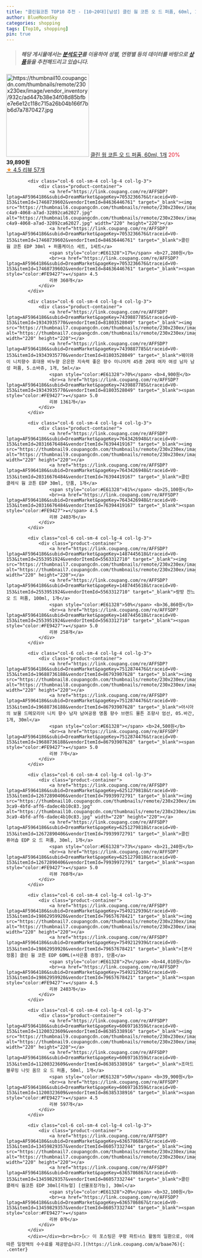 ```yaml
---
title: "클린웜코튼 TOP10 추천 - [10~20대][남성] 클린 웜 코튼 오 드 퍼퓸, 60ml, 1개"
author: BlueMoonSky
categories: shopping
tags: [Top10, shopping]
pin: true
---
```


> ##### 해당 게시물에서는 [**분석도구**](https://itemscout.io/)를 이용하여 **성별**, **연령별** 등의 데이터를 바탕으로 [**상품**](https://link.coupang.com/a/baae76)들을 추천해드리고 있습니다.
<div class="container"><div class="row">
            <div class="col-6 col-sm-4 col-lg-4 col-lg-3">
                <div class="product-container">
                    <a href="https://link.coupang.com/re/AFFSDP?lptag=AF5964186&subid=DreamMarket&pageKey=6890273194&traceid=V0-153&itemId=19274818922&vendorItemId=70223490656" target="_blank"><img src="https://thumbnail10.coupangcdn.com/thumbnails/remote/230x230ex/image/vendor_inventory/932c/ad447b38e34f08d85bfbe7e6e12c118c715a26b04b166f7bb6d7a7870427.jpg" alt="https://thumbnail10.coupangcdn.com/thumbnails/remote/230x230ex/image/vendor_inventory/932c/ad447b38e34f08d85bfbe7e6e12c118c715a26b04b166f7bb6d7a7870427.jpg" width="220" height="220"></a>
                    <a href="https://link.coupang.com/re/AFFSDP?lptag=AF5964186&subid=DreamMarket&pageKey=6890273194&traceid=V0-153&itemId=19274818922&vendorItemId=70223490656" target="_blank">클린 웜 코튼 오 드 퍼퓸, 60ml, 1개</a>
                    <span style="color:#E61328">20%</span> <b>39,890원</b>
                    <br><a href="https://link.coupang.com/re/AFFSDP?lptag=AF5964186&subid=DreamMarket&pageKey=6890273194&traceid=V0-153&itemId=19274818922&vendorItemId=70223490656" target="_blank"><span style="color:#FE9427">★</span> 4.5
                    리뷰 57개</a>
                </div>
            </div>
            
            <div class="col-6 col-sm-4 col-lg-4 col-lg-3">
                <div class="product-container">
                    <a href="https://link.coupang.com/re/AFFSDP?lptag=AF5964186&subid=DreamMarket&pageKey=7053236676&traceid=V0-153&itemId=17468739602&vendorItemId=84636446761" target="_blank"><img src="https://thumbnail6.coupangcdn.com/thumbnails/remote/230x230ex/image/retail/images/2023/01/09/18/4/0beba2ed-c4a9-4068-a7ad-32892ca62027.jpg" alt="https://thumbnail6.coupangcdn.com/thumbnails/remote/230x230ex/image/retail/images/2023/01/09/18/4/0beba2ed-c4a9-4068-a7ad-32892ca62027.jpg" width="220" height="220"></a>
                    <a href="https://link.coupang.com/re/AFFSDP?lptag=AF5964186&subid=DreamMarket&pageKey=7053236676&traceid=V0-153&itemId=17468739602&vendorItemId=84636446761" target="_blank">클린 웜 코튼 EDP 30ml + 퍼퓸케이스 세트, 1세트</a>
                    <span style="color:#E61328">17%</span> <b>27,280원</b>
                    <br><a href="https://link.coupang.com/re/AFFSDP?lptag=AF5964186&subid=DreamMarket&pageKey=7053236676&traceid=V0-153&itemId=17468739602&vendorItemId=84636446761" target="_blank"><span style="color:#FE9427">★</span> 4.5
                    리뷰 360개</a>
                </div>
            </div>
            
            <div class="col-6 col-sm-4 col-lg-4 col-lg-3">
                <div class="product-container">
                    <a href="https://link.coupang.com/re/AFFSDP?lptag=AF5964186&subid=DreamMarket&pageKey=7439887785&traceid=V0-153&itemId=19343935770&vendorItemId=81803528049" target="_blank"><img src="https://thumbnail7.coupangcdn.com/thumbnails/remote/230x230ex/image/vendor_inventory/aebf/510dddf61aad2e24983fabdfcd255446f2d5ac8a2a11d389456e4e6ec643.jpg" alt="https://thumbnail7.coupangcdn.com/thumbnails/remote/230x230ex/image/vendor_inventory/aebf/510dddf61aad2e24983fabdfcd255446f2d5ac8a2a11d389456e4e6ec643.jpg" width="220" height="220"></a>
                    <a href="https://link.coupang.com/re/AFFSDP?lptag=AF5964186&subid=DreamMarket&pageKey=7439887785&traceid=V0-153&itemId=19343935770&vendorItemId=81803528049" target="_blank">웨이와이 니치향수 휴대용 비누향 은은한 지속력 좋은 향수 미니어처 45종 20대 여자 여성 남자 남성 퍼퓸, 5.소바쥬, 1개, 5ml</a>
                    <span style="color:#E61328">70%</span> <b>4,900원</b>
                    <br><a href="https://link.coupang.com/re/AFFSDP?lptag=AF5964186&subid=DreamMarket&pageKey=7439887785&traceid=V0-153&itemId=19343935770&vendorItemId=81803528049" target="_blank"><span style="color:#FE9427">★</span> 5.0
                    리뷰 1361개</a>
                </div>
            </div>
            
            <div class="col-6 col-sm-4 col-lg-4 col-lg-3">
                <div class="product-container">
                    <a href="https://link.coupang.com/re/AFFSDP?lptag=AF5964186&subid=DreamMarket&pageKey=7643426948&traceid=V0-153&itemId=20316676484&vendorItemId=76394419167" target="_blank"><img src="https://thumbnail9.coupangcdn.com/thumbnails/remote/230x230ex/image/vendor_inventory/8e15/e1b285ee31b7ea4af4aee647b45546032f2c5998e8f80ca092909ed2bdca.jpg" alt="https://thumbnail9.coupangcdn.com/thumbnails/remote/230x230ex/image/vendor_inventory/8e15/e1b285ee31b7ea4af4aee647b45546032f2c5998e8f80ca092909ed2bdca.jpg" width="220" height="220"></a>
                    <a href="https://link.coupang.com/re/AFFSDP?lptag=AF5964186&subid=DreamMarket&pageKey=7643426948&traceid=V0-153&itemId=20316676484&vendorItemId=76394419167" target="_blank">클린 클레식 웜 코튼 EDP 30ml, 단품, 1개</a>
                    <span style="color:#E61328">81%</span> <b>25,100원</b>
                    <br><a href="https://link.coupang.com/re/AFFSDP?lptag=AF5964186&subid=DreamMarket&pageKey=7643426948&traceid=V0-153&itemId=20316676484&vendorItemId=76394419167" target="_blank"><span style="color:#FE9427">★</span> 4.5
                    리뷰 2403개</a>
                </div>
            </div>
            
            <div class="col-6 col-sm-4 col-lg-4 col-lg-3">
                <div class="product-container">
                    <a href="https://link.coupang.com/re/AFFSDP?lptag=AF5964186&subid=DreamMarket&pageKey=1487445618&traceid=V0-153&itemId=2553951924&vendorItemId=5563312710" target="_blank"><img src="https://thumbnail7.coupangcdn.com/thumbnails/remote/230x230ex/image/vendor_inventory/bae5/2aa1fc0fd2f4f9cf8903639950c52f61997309bfeae90ee2603d90258c5d.jpg" alt="https://thumbnail7.coupangcdn.com/thumbnails/remote/230x230ex/image/vendor_inventory/bae5/2aa1fc0fd2f4f9cf8903639950c52f61997309bfeae90ee2603d90258c5d.jpg" width="220" height="220"></a>
                    <a href="https://link.coupang.com/re/AFFSDP?lptag=AF5964186&subid=DreamMarket&pageKey=1487445618&traceid=V0-153&itemId=2553951924&vendorItemId=5563312710" target="_blank">랑방 잔느 오 드 퍼퓸, 100ml, 1개</a>
                    <span style="color:#E61328">50%</span> <b>36,860원</b>
                    <br><a href="https://link.coupang.com/re/AFFSDP?lptag=AF5964186&subid=DreamMarket&pageKey=1487445618&traceid=V0-153&itemId=2553951924&vendorItemId=5563312710" target="_blank"><span style="color:#FE9427">★</span> 5.0
                    리뷰 258개</a>
                </div>
            </div>
            
            <div class="col-6 col-sm-4 col-lg-4 col-lg-3">
                <div class="product-container">
                    <a href="https://link.coupang.com/re/AFFSDP?lptag=AF5964186&subid=DreamMarket&pageKey=7512874476&traceid=V0-153&itemId=19688736188&vendorItemId=86793907628" target="_blank"><img src="https://thumbnail8.coupangcdn.com/thumbnails/remote/230x230ex/image/vendor_inventory/e642/a31689e9789c559cf34664deeb82e246b3d2cfd2d6a0a89f4a13327fe7c0.jpg" alt="https://thumbnail8.coupangcdn.com/thumbnails/remote/230x230ex/image/vendor_inventory/e642/a31689e9789c559cf34664deeb82e246b3d2cfd2d6a0a89f4a13327fe7c0.jpg" width="220" height="220"></a>
                    <a href="https://link.coupang.com/re/AFFSDP?lptag=AF5964186&subid=DreamMarket&pageKey=7512874476&traceid=V0-153&itemId=19688736188&vendorItemId=86793907628" target="_blank">아시아의 보물 드메모리아 니치 향수 남자 남여공용 명품 향수 브랜드 몰튼 조향사 엄선, 05.바간, 1개, 30ml</a>
                    <span style="color:#E61328"></span> <b>24,500원</b>
                    <br><a href="https://link.coupang.com/re/AFFSDP?lptag=AF5964186&subid=DreamMarket&pageKey=7512874476&traceid=V0-153&itemId=19688736188&vendorItemId=86793907628" target="_blank"><span style="color:#FE9427">★</span> 5.0
                    리뷰 7개</a>
                </div>
            </div>
            
            <div class="col-6 col-sm-4 col-lg-4 col-lg-3">
                <div class="product-container">
                    <a href="https://link.coupang.com/re/AFFSDP?lptag=AF5964186&subid=DreamMarket&pageKey=6251279818&traceid=V0-153&itemId=12672890406&vendorItemId=79939972791" target="_blank"><img src="https://thumbnail10.coupangcdn.com/thumbnails/remote/230x230ex/image/retail/images/2021/12/23/17/5/c7d9a400-3ca9-4bfd-aff6-dadec4b10c83.jpg" alt="https://thumbnail10.coupangcdn.com/thumbnails/remote/230x230ex/image/retail/images/2021/12/23/17/5/c7d9a400-3ca9-4bfd-aff6-dadec4b10c83.jpg" width="220" height="220"></a>
                    <a href="https://link.coupang.com/re/AFFSDP?lptag=AF5964186&subid=DreamMarket&pageKey=6251279818&traceid=V0-153&itemId=12672890406&vendorItemId=79939972791" target="_blank">클린 퓨어솝 EDP 오 드 퍼퓸, 30ml, 1개</a>
                    <span style="color:#E61328">73%</span> <b>21,240원</b>
                    <br><a href="https://link.coupang.com/re/AFFSDP?lptag=AF5964186&subid=DreamMarket&pageKey=6251279818&traceid=V0-153&itemId=12672890406&vendorItemId=79939972791" target="_blank"><span style="color:#FE9427">★</span> 5.0
                    리뷰 760개</a>
                </div>
            </div>
            
            <div class="col-6 col-sm-4 col-lg-4 col-lg-3">
                <div class="product-container">
                    <a href="https://link.coupang.com/re/AFFSDP?lptag=AF5964186&subid=DreamMarket&pageKey=7549212939&traceid=V0-153&itemId=19862959920&vendorItemId=79657678421" target="_blank"><img src="https://thumbnail7.coupangcdn.com/thumbnails/remote/230x230ex/image/vendor_inventory/6f13/c6f822df75c9fbaaee531aca0797ea0561c885f1f8124f8a7ed643512f69.jpg" alt="https://thumbnail7.coupangcdn.com/thumbnails/remote/230x230ex/image/vendor_inventory/6f13/c6f822df75c9fbaaee531aca0797ea0561c885f1f8124f8a7ed643512f69.jpg" width="220" height="220"></a>
                    <a href="https://link.coupang.com/re/AFFSDP?lptag=AF5964186&subid=DreamMarket&pageKey=7549212939&traceid=V0-153&itemId=19862959920&vendorItemId=79657678421" target="_blank">[본사정품] 클린 웜 코튼 EDP 60ML(+사은품 증정), 단품</a>
                    <span style="color:#E61328">2%</span> <b>44,010원</b>
                    <br><a href="https://link.coupang.com/re/AFFSDP?lptag=AF5964186&subid=DreamMarket&pageKey=7549212939&traceid=V0-153&itemId=19862959920&vendorItemId=79657678421" target="_blank"><span style="color:#FE9427">★</span> 4.5
                    리뷰 2403개</a>
                </div>
            </div>
            
            <div class="col-6 col-sm-4 col-lg-4 col-lg-3">
                <div class="product-container">
                    <a href="https://link.coupang.com/re/AFFSDP?lptag=AF5964186&subid=DreamMarket&pageKey=6069716359&traceid=V0-153&itemId=11200323609&vendorItemId=86385338916" target="_blank"><img src="https://thumbnail9.coupangcdn.com/thumbnails/remote/230x230ex/image/vendor_inventory/468b/d754e8ad3f1e598f9a39197d7f0da9bb66b9c9d0c34871adc41b7be3dbcb.jpg" alt="https://thumbnail9.coupangcdn.com/thumbnails/remote/230x230ex/image/vendor_inventory/468b/d754e8ad3f1e598f9a39197d7f0da9bb66b9c9d0c34871adc41b7be3dbcb.jpg" width="220" height="220"></a>
                    <a href="https://link.coupang.com/re/AFFSDP?lptag=AF5964186&subid=DreamMarket&pageKey=6069716359&traceid=V0-153&itemId=11200323609&vendorItemId=86385338916" target="_blank">조마드 블루밍 나잇 옴므 오 드 퍼퓸, 50ml, 1개</a>
                    <span style="color:#E61328">50%</span> <b>39,900원</b>
                    <br><a href="https://link.coupang.com/re/AFFSDP?lptag=AF5964186&subid=DreamMarket&pageKey=6069716359&traceid=V0-153&itemId=11200323609&vendorItemId=86385338916" target="_blank"><span style="color:#FE9427">★</span> 4.5
                    리뷰 597개</a>
                </div>
            </div>
            
            <div class="col-6 col-sm-4 col-lg-4 col-lg-3">
                <div class="product-container">
                    <a href="https://link.coupang.com/re/AFFSDP?lptag=AF5964186&subid=DreamMarket&pageKey=6365786867&traceid=V0-153&itemId=13459829357&vendorItemId=86057332744" target="_blank"><img src="https://thumbnail7.coupangcdn.com/thumbnails/remote/230x230ex/image/vendor_inventory/3645/c838b62a5c2e4a1ade6bb321f5a2af014147c27c17eb6c5cd1f61bb7adb0.jpg" alt="https://thumbnail7.coupangcdn.com/thumbnails/remote/230x230ex/image/vendor_inventory/3645/c838b62a5c2e4a1ade6bb321f5a2af014147c27c17eb6c5cd1f61bb7adb0.jpg" width="220" height="220"></a>
                    <a href="https://link.coupang.com/re/AFFSDP?lptag=AF5964186&subid=DreamMarket&pageKey=6365786867&traceid=V0-153&itemId=13459829357&vendorItemId=86057332744" target="_blank">클린 클래식 웜코튼 EDP 30ml[리뉴얼] [선물포장가능], 30ml</a>
                    <span style="color:#E61328">20%</span> <b>32,100원</b>
                    <br><a href="https://link.coupang.com/re/AFFSDP?lptag=AF5964186&subid=DreamMarket&pageKey=6365786867&traceid=V0-153&itemId=13459829357&vendorItemId=86057332744" target="_blank"><span style="color:#FE9427">★</span> 
                    리뷰 0개</a>
                </div>
            </div>
            </div></div><br><br>[👉 이 포스팅은 쿠팡 파트너스 활동의 일환으로, 이에 따른 일정액의 수수료를 제공받습니다.](https://link.coupang.com/a/baae76){: .center}